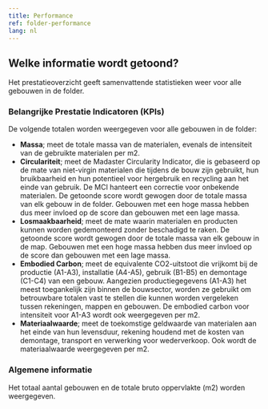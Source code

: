 ```yaml
---
title: Performance
ref: folder-performance
lang: nl
---
```


## Welke informatie wordt getoond?
Het prestatieoverzicht geeft samenvattende statistieken weer voor alle gebouwen in de folder.

### Belangrijke Prestatie Indicatoren (KPIs)
De volgende totalen worden weergegeven voor alle gebouwen in de folder:

- **Massa**; meet de totale massa van de materialen, evenals de intensiteit van de gebruikte materialen per m2.
- **Circulariteit**; meet de Madaster Circularity Indicator, die is gebaseerd op de mate van niet-virgin materialen die tijdens de bouw zijn gebruikt, hun bruikbaarheid en hun potentieel voor hergebruik en recycling aan het einde van gebruik. De MCI hanteert een correctie voor onbekende materialen. De getoonde score wordt gewogen door de totale massa van elk gebouw in de folder. Gebouwen met een hoge massa hebben dus meer invloed op de score dan gebouwen met een lage massa.
- **Losmaakbaarheid**; meet de mate waarin materialen en producten kunnen worden gedemonteerd zonder beschadigd te raken. De getoonde score wordt gewogen door de totale massa van elk gebouw in de map. Gebouwen met een hoge massa hebben dus meer invloed op de score dan gebouwen met een lage massa.
- **Embodied Carbon**; meet de equivalente CO2-uitstoot die vrijkomt bij de productie (A1-A3), installatie (A4-A5), gebruik (B1-B5) en demontage (C1-C4) van een gebouw. Aangezien productiegegevens (A1-A3) het meest toegankelijk zijn binnen de bouwsector, worden ze gebruikt om betrouwbare totalen vast te stellen die kunnen worden vergeleken tussen rekeningen, mappen en gebouwen. De embodied carbon voor intensiteit voor A1-A3 wordt ook weergegeven per m2.
- **Materiaalwaarde**; meet de toekomstige geldwaarde van materialen aan het einde van hun levensduur, rekening houdend met de kosten van demontage, transport en verwerking voor wederverkoop. Ook wordt de materiaalwaarde weergegeven per m2.

### Algemene informatie
Het totaal aantal gebouwen en de totale bruto oppervlakte (m2) worden weergegeven.
